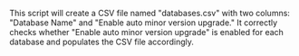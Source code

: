 This script will create a CSV file named "databases.csv" with two columns: "Database Name" and "Enable auto minor version upgrade." 
It correctly checks whether "Enable auto minor version upgrade" is enabled for each database and populates the CSV file accordingly.